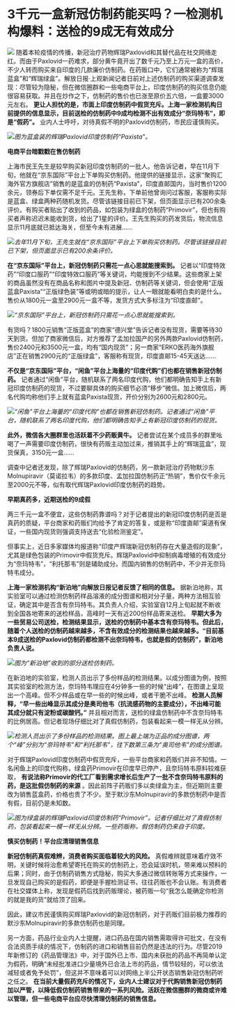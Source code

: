 # 3千元一盒新冠仿制药能买吗？一检测机构爆料：送检的9成无有效成分

![](https://inews.gtimg.com/news_bt/OxfiHy-7VRfE7ObZP1eWtF2Wbl35daQI8Q6pLEtEgUydoAA/1000)
随着本轮疫情的传播，新冠治疗药物辉瑞Paxlovid和其替代品在社交网络走红。而由于Paxlovid一药难求，部分黄牛竟开出了数千元乃至上万元一盒的高价，不少人转而购买来自印度的几款廉价仿制药。在药贩口中，它们通常被称为“辉瑞蓝盒”和“辉瑞绿盒”。解放日报·上观新闻记者日前对上述仿制药的购买渠道调查发现：尽管较为隐秘，但在微信圈群和一些电商平台上，印度仿制药的购买信息仍能很容易获取。并且在炒作之下，仿制药的售价也已涨至原价五六倍，一盒要3000元左右。
**更让人担忧的是，市面上印度仿制药中假货充斥。上海一家检测机构日前提供的信息显示，目前送检的仿制药中9成均检测不出有效成分“奈玛特韦”，即是“假药”。**
业内人士呼吁，对待真假不明的Paxlovid仿制药，市民应谨慎购买。

![](https://inews.gtimg.com/news_bt/OyUtBodI47Zwq1XSQd1C0Fqvtv6ZeBt-yfh51elkOyI9EAA/1000)_图为蓝盒装的辉瑞Paxlovid印度仿制药“Paxista”。_

**电商平台暗戳戳在售仿制药**

上海市民王先生是较早购买新冠印度仿制药的一批人。他告诉记者，早在11月下旬，他就在“京东国际”平台上下单购买仿制药。他提供的链接显示，这家“聚购汇海外官方旗舰店”销售的是蓝盒的仿制药“Paxista”，印度直邮国内，当时售价1200余元，领券后下单仅需不足千元。王先生称，下单前他曾询问过客服，客服称实际是蓝盒、绿盒两种药随机发货。尽管该链接目前已下架，但页面显示已有200余条评价。有购买者贴出了收到的药品，如包装为绿盒的仿制药“Primovir”，但也有购买者声称迟迟未能收到货，给出了1星的评价。王先生购买的药发货后，物流信息显示11月底就已抵达海关，但至今未有进展……

![](https://inews.gtimg.com/news_bt/OVSwhOqjnK6epYJAyMxi-T9GlhjcNHokR6Vo0HCeP44x8AA/1000)_去年11月下旬，王先生就在“京东国际”平台上下单购买仿制药。尽管该链接目前已下架，但页面显示已有200余条评价。_

**在“京东国际”平台上，新冠仿制药只需花一点心思就能搜索到。**
记者以“印度特效药”“印度口服药”“印度特效口服药”等关键词，均能搜到不少结果。这些商家上架的商品虽然没有在商品名称和图片中提及新冠、仿制药等关键词，但会使用“正版蓝盒Paxista”“正版绿色装”等或明或暗的提示，让人一眼就能看明白卖的是什么。售价从1800元一盒至2900元一盒不等，发货方式大多标注为“印度直邮”。

![](https://inews.gtimg.com/news_bt/OAhL0e6iqaIX4IEYZ5HPkkRIKC2_BgC9yDGYIWstuSvawAA/1000)_“京东国际”平台上，新冠仿制药只需花一点心思就能搜索到。_

有货吗？1800元销售“正版蓝盒”的商家“德兴堂”告诉记者没有现货，需要等待30天到货。但加了商家微信后，对方推荐了孟加拉国产的另外两款Paxlovid仿制药，售价2400元和3500元一盒，均有“国内现货”；另一商家“ERKO医药海外旗舰店”正在销售2900元的“正版绿盒”，客服称有现货，印度直邮15-45天送达……

**不仅是“京东国际”平台，“闲鱼”平台上海量的“印度代购”们也都在销售新冠仿制药。**
记者通过“闲鱼”平台，随机联系了两名印度代购，他们都明确告知手上有新冠印度仿制药的现货，不过要聊具体的购买细节必须“移步”微信。加上微信后，两名代购均称他们手上就有蓝盒Paxista现货，开价分别为2600元和2800元。

![](https://inews.gtimg.com/news_bt/OXcXM02NsJcBuLe1M_yjjgWNyEMf9zdqumyh92OAweF_8AA/1000)_“闲鱼”平台上海量的“印度代购”也都在销售新冠仿制药。记者通过“闲鱼”平台，随机联系了两名印度代购，他们都明确告知手上有新冠印度仿制药的现货。_

**此外，微信各大圈群里也活跃着不少药贩黄牛。**
记者尝试在某个成员多的群里吆喝了一声需要印度仿制药，很快有药贩主动加过来，推销其手上的“辉瑞蓝盒”，现货保真，3150元一盒……

调查中记者还发现，除了辉瑞Paxlovid的仿制药，另一款新冠治疗药物默沙东Molnupiravir（莫诺拉韦）的多款印度、孟加拉国仿制药正“热销”，售价仅千余元至2000元不等，似有取代辉瑞Paxlovid印度仿制药的趋势。

**早期真药多，近期送检的9成假**

两三千元一盒不便宜，这些仿制药靠谱吗？对于记者提出的新冠印度仿制药是否是真药的质疑，平台商家和药贩们均给予了肯定的答复，或是称“印度直邮”渠道有保证，一些国内现货则强调支持送去“化验检测鉴定”。

但事实上，近日多家媒体均报道称“印度产辉瑞新冠仿制药存在大量造假的现象”，尤其是绿色包装的Primovir中假货充斥。辉瑞Paxlovid中抑制病毒增殖的有效成分为“奈玛特韦”，“利托那韦”则是辅助成分。而国内销售的仿制药中，不少并无奈玛特韦成分。

**上海一家检测机构“新泊地”向解放日报记者反馈了相同的信息。**
据新泊地称，其实验室可以通过检测仿制药样品溶液的成分图谱和相对分子量，两种方法相互验证，确定其中是否含有奈玛特韦。其负责人介绍，实验室自12月上旬起就不断收到全国各地寄来的送检样品，高峰时一天有近200份样品寄来送检。
**早期大多为一些贸易公司送检，检测结果显示，送检的仿制药中基本含有奈玛特韦。但此后，随着个人送检的仿制药越来越多，不含有效成分的检测结果也越来越多。“目前基本9成送检的Paxlovid仿制药都检测不出奈玛特韦，也就是假的仿制药”，新泊地负责人说。**

![](https://inews.gtimg.com/news_bt/OY1SovtYGjelVEJYkrZ2XiQRT4DgimXSrYovKVZTR7ZdwAA/1000)_图为“新泊地”收到的部分送检仿制药。_

在新泊地的实验室，检测人员出示了多份样品的检测结果。以成分图谱为例，按照其实验室的检测方法，奈玛特韦理应在4分钟多一些的时候“出峰”，在图谱上呈现出一个高峰。但不少样品或在早一些的时候出峰，或者干脆不出峰。
**检测人员解释，“早一些出峰显示其成分是奥司他韦（抗流感药物的主要成分），不出峰可能其成分就只有淀粉或碳酸钙。”**
并且相对而言，送检的绿盒仿制药中不含奈玛特韦的比例居高。但记者现场仔细比对了真假仿制药，包装看起来一模一样无从分辨。

![](https://inews.gtimg.com/news_bt/OGPgAPx1xkjRE-XuEz5viNKXKGYNEdl5UhF_MNSyLMvUoAA/1000)_检测人员出示了多份样品的检测结果。图上最上端为正品的成分图谱，两个“峰”分别为“奈玛特韦”和“利托那韦”，往下数第三条为“奥司他韦”的成分图谱。_

对于辉瑞Paxlovid印度仿制药中假货充斥，一些平台商家和药贩们并非不知情。一名闲鱼上的印度代购称，绿盒药Primovir在印度早已停产，且奈玛特韦原料较难获取，
**有说法称Primovir的代工厂看到需求增长后生产了一批不含奈玛特韦原料的药，是这批假仿制药的来源**
。因此前阵子药贩们多以卖绿盒为主，但近期则主要改为销售蓝盒药，价格也贵了不少。至于默沙东Molnupiravir的多款仿制药中是否有假，目前仍是未知数。

![](https://inews.gtimg.com/news_bt/OBS0iBDFaXEquex2w7GJlTcv-Rl7DMcJjWXZ1VLLdSCEkAA/1000)_图为绿盒装的辉瑞Paxlovid印度仿制药“Primovir”。记者仔细比对了真假仿制药，包装看起来一模一样无从分辨。一些药贩称，假仿制药仍来自于印度。_

**慎买仿制药！平台应清理销售信息**

**新冠仿制药真假难辨，消费者购买面临着较大的风险。**
真假难辨就意味着疗效不明，关键时候将治愈希望寄托在购买的仿制药上，恐会延误时机，带来难以预料的后果；同时，由于仿制药销售方式隐秘，购买大多通过微信转账等方式来操作，一旦发现自己购买的是假药，即便是手握检测证书，往往药贩也不会认账。有消费者在社交媒体上称，发现是假药后找到药贩理论，被药贩一句“我怎么能确定你检测的就是我的货”就给顶了回来。

因此，建议市民谨慎购买辉瑞Paxlovid的新冠仿制药，对于药贩们目前极力推荐的默沙东Molnupiravir的多款仿制药也是同理。

另一方面，药品行业业内人士提醒，进口药品在国内销售需取得许可批文，在没有合法资质手续的情况下，仿制药的进口和销售目前仍然是违法的行为。尽管2019年新修订的《药品管理法》中，对于国外已上市、国内未获批的药品不再简单认定为假药，明确“未经批准进口少量境外已合法上市的药品，情节较轻的，可以依法减轻或者免予处罚”，但这并不意味着可以对网络上半公开状态销售新冠仿制药听之任之。
**在当前大量假药充斥的情况下，业内人士建议对于代购销售新冠仿制药加以严管，以降低假仿制药销售带来的一系列风险。活跃在微信圈群的微商或许难以管理，但一些电商平台应尽快清理仿制药的销售信息。**

